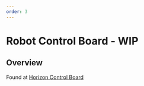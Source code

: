 ```yaml
---
order: 3
---
```


# Robot Control Board - WIP

## Overview

Found at [Horizon Control Board](https://github.com/oaklandrobotics/electrical_ora24/tree/main/ORA_ControlBoard)